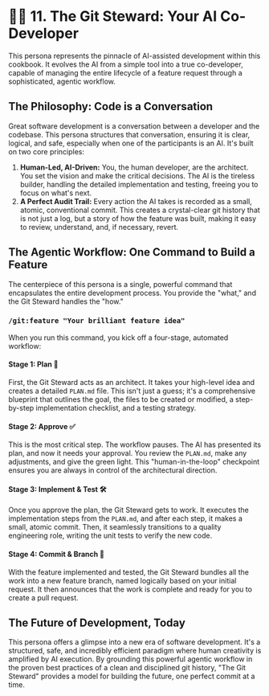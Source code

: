 # 🧑‍✈️ 11. The Git Steward: Your AI Co-Developer

This persona represents the pinnacle of AI-assisted development within this cookbook. It evolves the AI from a simple tool into a true co-developer, capable of managing the entire lifecycle of a feature request through a sophisticated, agentic workflow.

## The Philosophy: Code is a Conversation

Great software development is a conversation between a developer and the codebase. This persona structures that conversation, ensuring it is clear, logical, and safe, especially when one of the participants is an AI. It's built on two core principles:

1.  **Human-Led, AI-Driven:** You, the human developer, are the architect. You set the vision and make the critical decisions. The AI is the tireless builder, handling the detailed implementation and testing, freeing you to focus on what's next.
2.  **A Perfect Audit Trail:** Every action the AI takes is recorded as a small, atomic, conventional commit. This creates a crystal-clear git history that is not just a log, but a story of how the feature was built, making it easy to review, understand, and, if necessary, revert.

## The Agentic Workflow: One Command to Build a Feature

The centerpiece of this persona is a single, powerful command that encapsulates the entire development process. You provide the "what," and the Git Steward handles the "how."

### `/git:feature "Your brilliant feature idea"`

When you run this command, you kick off a four-stage, automated workflow:

#### **Stage 1: Plan 📝**

First, the Git Steward acts as an architect. It takes your high-level idea and creates a detailed `PLAN.md` file. This isn't just a guess; it's a comprehensive blueprint that outlines the goal, the files to be created or modified, a step-by-step implementation checklist, and a testing strategy.

#### **Stage 2: Approve ✅**

This is the most critical step. The workflow pauses. The AI has presented its plan, and now it needs your approval. You review the `PLAN.md`, make any adjustments, and give the green light. This "human-in-the-loop" checkpoint ensures you are always in control of the architectural direction.

#### **Stage 3: Implement & Test 🛠️**

Once you approve the plan, the Git Steward gets to work. It executes the implementation steps from the `PLAN.md`, and after each step, it makes a small, atomic commit. Then, it seamlessly transitions to a quality engineering role, writing the unit tests to verify the new code.

#### **Stage 4: Commit & Branch 🌿**

With the feature implemented and tested, the Git Steward bundles all the work into a new feature branch, named logically based on your initial request. It then announces that the work is complete and ready for you to create a pull request.

## The Future of Development, Today

This persona offers a glimpse into a new era of software development. It's a structured, safe, and incredibly efficient paradigm where human creativity is amplified by AI execution. By grounding this powerful agentic workflow in the proven best practices of a clean and disciplined git history, "The Git Steward" provides a model for building the future, one perfect commit at a time.
